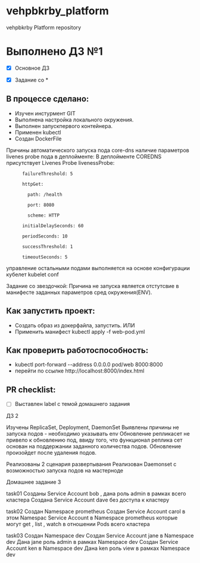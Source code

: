 # vehpbkrby_platform

vehpbkrby Platform repository

# Выполнено ДЗ №1



 - [x] Основное ДЗ

 - [x] Задание со *



## В процессе сделано:

 - Изучен инстурмент GIT
 - Выполнена настройка локального окружения. 
 - Выполнен запускпервого контейнера.
 - Применен kubectl
 - Создан DockerFile
  

 Причины автоматического запуска пода core-dns наличие параметров livenes probe пода в деплойменте:
 В деплойменте COREDNS присутствует Livenes Probe
        livenessProbe:

          failureThreshold: 5

          httpGet:

            path: /health

            port: 8080

            scheme: HTTP

          initialDelaySeconds: 60

          periodSeconds: 10

          successThreshold: 1

          timeoutSeconds: 5
		  
управление остальными подами выполняется на основе  конфигурации кубелет kubelet conf
 


Задание со звездочкой: 
Причина не запуска является отстутсвие в манифесте заданных параметров сред окружения(ENV). 


## Как запустить проект:

 - Создать образ из докерфайла, запустить.
 ИЛИ
 - Применить манифест kubectl apply -f web-pod.yml



## Как проверить работоспособность:

 - kubectl port-forward --address 0.0.0.0 pod/web 8000:8000
 - перейти по ссылке http://localhost:8000/index.html
 

## PR checklist:

 - [ ] Выставлен label с темой домашнего задания


ДЗ 2

Изучены ReplicaSet, Deployment, DaemonSet
Выявлены причины не запуска подов - необходимо указывать env
Обновление репликасет не привело к обновлению под, ввиду того, что функционал реплика сет основан на поддержании заданного количества подов. Обновление произойдет после удаления подов.

Реализованы 2 сценария развертывания
Реализован Daemonset с возможностью запуска подов на мастерноде




Домашнее задание 3


task01
Созданы Service Account bob , дана роль admin в рамках всего кластера
Создана  Service Account dave без доступа к кластеру

task02
Создан Namespace prometheus
Создан Service Account carol в этом Namespac
Service Account в Namespace prometheus которые могут get , list , watch в отношении Pods всего кластера

task03
Создан Namespace dev
Создан Service Account jane в Namespace dev
Дана jane роль admin в рамках Namespace dev
Создан Service Account ken в Namespace dev
Дана ken роль view в рамках Namespace dev

